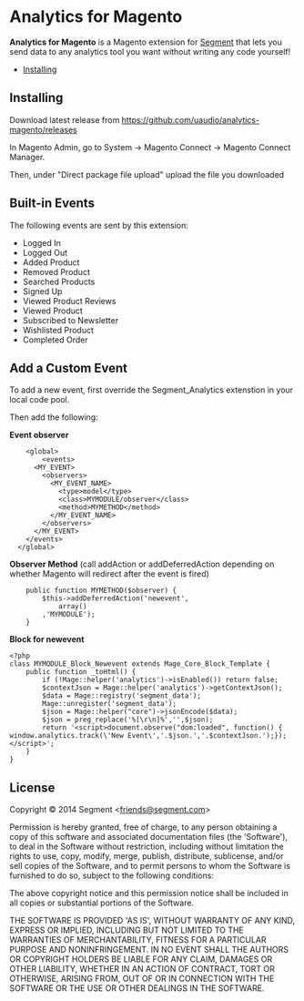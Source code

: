 
# Analytics for Magento

**Analytics for Magento** is a Magento extension for [Segment](https://segment.com) that lets you send data to any analytics tool you want without writing any code yourself!

- [Installing](#installing)

## Installing

Download latest release from https://github.com/uaudio/analytics-magento/releases

In Magento Admin, go to System -> Magento Connect -> Magento Connect Manager.

Then, under "Direct package file upload" upload the file you downloaded

## Built-in Events

The following events are sent by this extension: 
* Logged In
* Logged Out
* Added Product
* Removed Product
* Searched Products
* Signed Up
* Viewed Product Reviews
* Viewed Product
* Subscribed to Newsletter
* Wishlisted Product
* Completed Order

## Add a Custom Event

To add a new event, first override the Segment_Analytics extenstion in your local code pool.

Then add the following: 

**Event observer**
```
	<global>
		<events>
      <MY_EVENT>
        <observers>
          <MY_EVENT_NAME>
            <type>model</type>
            <class>MYMODULE/observer</class>
            <method>MYMETHOD</method>
          </MY_EVENT_NAME>
        </observers>
      </MY_EVENT>
    </events>
  </global>
```

**Observer Method** 
(call addAction or addDeferredAction depending on whether Magento will redirect after the event is fired)
```
    public function MYMETHOD($observer) {
        $this->addDeferredAction('newevent',
            array()
        ,'MYMODULE');
    }
```

**Block for newevent**
```
<?php
class MYMODULE_Block_Newevent extends Mage_Core_Block_Template {
	public function _toHtml() {
        if (!Mage::helper('analytics')->isEnabled()) return false;
        $contextJson = Mage::helper('analytics')->getContextJson();
        $data = Mage::registry('segment_data');
        Mage::unregister('segment_data');
        $json = Mage::helper("core")->jsonEncode($data);
        $json = preg_replace('%[\r\n]%','',$json);
		return '<script>document.observe("dom:loaded", function() { window.analytics.track(\'New Event\','.$json.','.$contextJson.');});</script>';
	}
}
```


## License

Copyright &copy; 2014 Segment &lt;friends@segment.com&gt;

Permission is hereby granted, free of charge, to any person obtaining a copy of this software and associated documentation files (the 'Software'), to deal in the Software without restriction, including without limitation the rights to use, copy, modify, merge, publish, distribute, sublicense, and/or sell copies of the Software, and to permit persons to whom the Software is furnished to do so, subject to the following conditions:

The above copyright notice and this permission notice shall be included in all copies or substantial portions of the Software.

THE SOFTWARE IS PROVIDED 'AS IS', WITHOUT WARRANTY OF ANY KIND, EXPRESS OR IMPLIED, INCLUDING BUT NOT LIMITED TO THE WARRANTIES OF MERCHANTABILITY, FITNESS FOR A PARTICULAR PURPOSE AND NONINFRINGEMENT. IN NO EVENT SHALL THE AUTHORS OR COPYRIGHT HOLDERS BE LIABLE FOR ANY CLAIM, DAMAGES OR OTHER LIABILITY, WHETHER IN AN ACTION OF CONTRACT, TORT OR OTHERWISE, ARISING FROM, OUT OF OR IN CONNECTION WITH THE SOFTWARE OR THE USE OR OTHER DEALINGS IN THE SOFTWARE.
